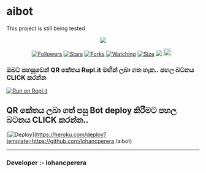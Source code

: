 # aibot
This project is still being tested
<p align="center"> <a href="github.com/lohancperera "><img align="center" src="https://telegra.ph/file/.jpg"/></a>
 <p align="center">
<a href="https://github.com/lohancperera /aibot"><img title="Followers" src="https://img.shields.io/github/followers/lohancperera ?e=flat-square"></a>
<a href="https://github.com/lohancperera/aibot
/stargazers/"><img title="Stars" src="https://img.shields.io/github/stars/lohancperera /AQUABOT-MD?color=blue&style=flat-square"></a>
<a href="https://github.com/lohancperera /aibot /network/members"><img title="Forks" src="https://img.shields.io/github/forks/lohancperera /aibot?color=red&style=flat-square"></a>
<a href="https://github.com/lohancperera /aibot/watchers"><img title="Watching" src="https://img.shields.io/github/watchers/lohancperera /aibot?label=Watchers&color=blue&style=flat-square"></a>
<a href="https://github.com/lohancperera /aibot"><img title="Size" src="https://img.shields.io/github/repo-size/lohancperera /aibot?style=flat-square&color=green"></a>
<a href="https://hits.seeyoufarm.com"><img src="https://hits.seeyoufarm.com/api/count/incr/badge.svg?url=https://github.com/lohancperera /aibot&count_bg=%2379C83D&title_bg=%23555555&icon=probot.svg&icon_color=%2300FF6D&title=hits&edge_flat=false"/></a>
<a href="https://github.com/lohancperera /aibot/graphs/commit-activity"><img height="20" src="https://img.shields.io/badge/Maintained%3F-yes-green.svg"></a>&nbsp;&nbsp;
</p>
<p align='center'>
    </p>
    
  ### ඔබට පහසුවෙන් QR කේතය Repl.it මඟින් ලබා ගත හැක.. පහල බටනය CLICK කරන්න

[![Run on Repl.it](https://repl.it/badge/github/quiec/whatsasena)](https://replit.com/@Lchaviru/aibot?v=1)

## QR කේතය ලබා ගත් පසු Bot deploy කිරීමට පහල බටනය CLICK කරන්න..
[![Deploy](https://www.herokucdn.com/deploy/button.svg)](https://heroku.com/deploy?template=https://github.com/lohancperera /aibot)

---------------------------------   

 ###  Developer :- lohancperera 



 
